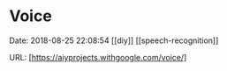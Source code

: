 # Voice

Date: 2018-08-25 22:08:54
[[diy]] [[speech-recognition]]

URL: [https://aiyprojects.withgoogle.com/voice/]
